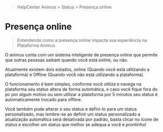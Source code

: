> HelpCenter Animus > Status > Presença online

# Presença online

> Entendendo como a presença online impacta sua experiência na Plataforma Animus

O animus conta com um sistema inteligente de presença online que permite que outras pessoas saibam quando você está online, ou não.

Atualmente existem dois estados, online (Quando você está utilizando a plataforma) e Offline (Quando você não está utilizando a plataforma).

O funcionamento é bem simples, conforme você utiliza e navega na plataforma seu status altera de forma automática, e caso você fique fora do pc por algum motivo ou sem utilizar a plataforma por 5 minutos seu status é automaticamente trocado para offline.

Você também pode alterar o seu status e defini-lo para um status personalizado, mas lembre-se ao definir um status personalizado a atualização automática será desativada por padrão, basta clicar no ícone de status e escolher um status que melhor se adequa a você e prontinho!
